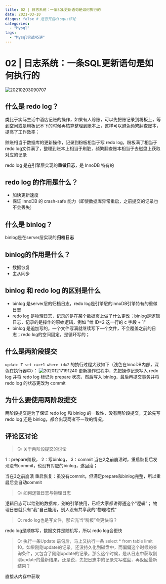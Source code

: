 ```yaml
---
title: 02 | 日志系统：一条SQL更新语句是如何执行的
date: 2021-03-10
disqus: false # 是否开启disqus评论
categories:
  - "Mysql"
tags:
  - "Mysql实战45讲"
---
```


<!--more-->

# 02 | 日志系统：一条SQL更新语句是如何执行的

![20210203090707](http://pic.zero-tt.top/note/20210203090707.png)

## 什么是 redo log？

类比于实际生活中酒店记账的操作，如果有人赊账，可以先把账记录到粉板上，等到空闲或是粉板记不下的时候再核算整理到账本上，这样可以避免频繁翻查账本，提高了工作效率；

赊账相当于数据库的更新操作，记录到粉板相当于写 redo log，粉板满了相当于 redo log文件满了，整理到账本上相当于刷脏，频繁翻查账本相当于去磁盘上获取对应的记录

redo log 是在引擎层实现的**重做日志**，是 InnoDB 特有的

## redo log 的作用是什么？
* 加快更新速度
* 保证 InnoDB 的 crash-safe 能力（即使数据库异常重启，之前提交的记录也不会丢失）

## 什么是 binlog？
binlog是在server层实现的**归档日志**

## binlog的作用是什么？
* 数据恢复
* 主从同步

## binlog 和 redo log 的区别是什么

* binlog 是server层的归档日志，redo log是引擎层的InnoDB引擎特有的重做日志
* redo log 是物理日志，记录的是在某个数据页上做了什么更改；binlog是逻辑日志，记录的是操作的原始逻辑，例如 "给 ID=2 这一行的 c 字段 + 1"
* binlog 是追加写的，一个文件写满就继续写下一个文件，不会覆盖之前的日志；redo log的空间固定，是循环写的；

## 什么是两阶段提交
`update T set c=c+1 where id=2` 的执行过程大致如下（浅色在InnoDB内部，深色在执行器中）：
![20201217191240](http://pic.zero-tt.top/note/20201217191240.png)
更新操作过程中，先把操作记录写入 redo log 并将 redo log 标记为 prepare 状态，然后写入 binlog，最后再提交事务并将 redo log 的状态更改为 commit

## 为什么要使用两阶段提交
两阶段提交是为了保证 redo log 和 binlog 的一致性，没有两阶段提交，无论先写 redo log 还是 binlog，都会出现两者不一致的情况。

## 评论区讨论

>Q: 关于两阶段提交的讨论

1：prepare阶段， 2：写binlog， 3：commit
当在2之前崩溃时，重启恢复后发现没有commit，也没有对应的binlog，遂回滚；

当在3之前崩溃
重启恢复：虽没有commit，但满足prepare和binlog完整，所以重启后会自动commit

>Q: 如何逻辑日志与物理日志

逻辑日志可以给别的数据库，别的引擎使用，已经大家都讲得通这个“逻辑”；
物理日志就只有“我”自己能用，别人没有共享我的“物理格式”

>Q: redo log也是写文件，那它充当“粉板”会更快吗？

redo log是顺序写，数据文件是随机写，所以 redo log会更快

>Q: 执行一条Update 语句后，马上又执行一条 select * from table limit 10。如果刚刚update的记录，还没持久化到磁盘中，而偏偏这个时候的查询条件，又包含了刚刚update的记录。那么这个时候，是从日志中获取刚刚update的最新结果，还是说，先把日志中的记录先写磁盘，再返回最新结果？

直接从内存中获取
